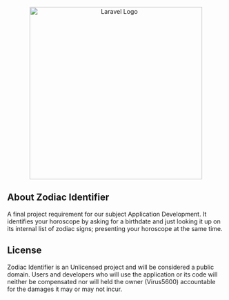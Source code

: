 <p align="center"><img src="https://raw.githubusercontent.com/laravel/art/master/logo-lockup/5%20SVG/2%20CMYK/1%20Full%20Color/laravel-logolockup-cmyk-red.svg" width="400" alt="Laravel Logo"></p>

## About Zodiac Identifier

A final project requirement for our subject Application Development. It identifies your horoscope
by asking for a birthdate and just looking it up on its internal list of zodiac signs; presenting your
horoscope at the same time.

## License
Zodiac Identifier is an Unlicensed project and will be considered a public domain. Users and developers
who will use the application or its code will neither be compensated nor will held the owner (Virus5600)
accountable for the damages it may or may not incur.